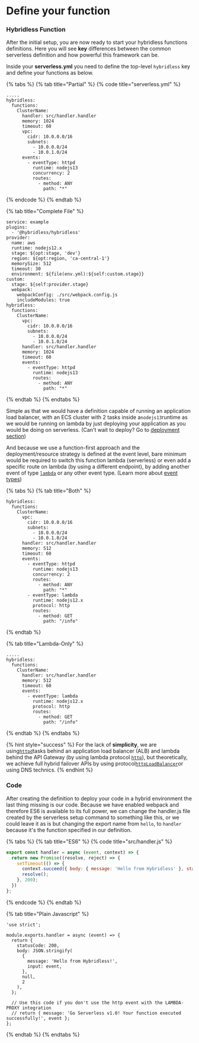# Define your function

### Hybridless Function

After the initial setup, you are now ready to start your hybridless functions definitions. Here you will see **key** differences between the common serverless definition and how powerful this framework can be.&#x20;

Inside your **serverless.yml** you need to define the top-level `hybridless` key and define your functions as below.

{% tabs %}
{% tab title="Partial" %}
{% code title="serverless.yml" %}
```
.....
hybridless:
  functions:
    ClusterName:
      handler: src/handler.handler
      memory: 1024
      timeout: 60
      vpc:
        cidr: 10.0.0.0/16
        subnets:
          - 10.0.0.0/24
          - 10.0.1.0/24
      events:
        - eventType: httpd
          runtime: nodejs13
          concurrency: 2
          routes:
            - method: ANY
              path: "*"
```
{% endcode %}
{% endtab %}

{% tab title="Complete File" %}
```
service: example
plugins:
  - '@hybridless/hybridless'
provider:
  name: aws
  runtime: nodejs12.x
  stage: ${opt:stage, 'dev'}
  region: ${opt:region, 'ca-central-1'}
  memorySize: 512
  timeout: 30
  environment: ${file(env.yml):${self:custom.stage}}
custom:
  stage: ${self:provider.stage}
  webpack:
    webpackConfig: ./src/webpack.config.js
    includeModules: true
hybridless:
  functions:
    ClusterName:
      vpc:
        cidr: 10.0.0.0/16
        subnets:
          - 10.0.0.0/24
          - 10.0.1.0/24
      handler: src/handler.handler
      memory: 1024
      timeout: 60
      events:
        - eventType: httpd
          runtime: nodejs13
          routes:
            - method: ANY
              path: "*"
```
{% endtab %}
{% endtabs %}

Simple as that we would have a definition capable of running an application load balancer, with an ECS cluster with 2 tasks inside a`nodejs13`runtime as we would be running on lambda by just deploying your application as you would be doing on serverless. (Can't wait to deploy? Go to [deployment section](../deployments/build/))

And because we use a function-first approach and the deployment/resource strategy is defined at the event level, bare minimum would be required to switch this function lambda (serverless) or even add a specific route on lambda (by using a different endpoint), by adding another event of type [`lambda`](../api-reference/function-reference/function-type-lambda.md) or any other event type. (Learn more about [event types](../api-reference/function-reference/types.md))&#x20;

{% tabs %}
{% tab title="Both" %}
```
hybridless:
  functions:
    ClusterName:
      vpc:
        cidr: 10.0.0.0/16
        subnets:
          - 10.0.0.0/24
          - 10.0.1.0/24
      handler: src/handler.handler
      memory: 512
      timeout: 60
      events:
        - eventType: httpd
          runtime: nodejs13
          concurrency: 2
          routes:
            - method: ANY
              path: "*"
        - eventType: lambda
          runtime: nodejs12.x
          protocol: http
          routes:
            - method: GET
              path: "/info"
```
{% endtab %}

{% tab title="Lambda-Only" %}
```
.....
hybridless:
  functions:
    ClusterName:
      handler: src/handler.handler
      memory: 512
      timeout: 60
      events:
        - eventType: lambda
          runtime: nodejs12.x
          protocol: http
          routes:
            - method: GET
              path: "/info"
```
{% endtab %}
{% endtabs %}

{% hint style="success" %}
For the lack of **simplicity**, we are using[`httpd`](../api-reference/function-reference/lambda-protocols/http.md)tasks behind an application load balancer (ALB) and lambda behind the API Gateway (by using lambda protocol [`http`](../api-reference/function-reference/lambda-protocols/http.md)), but theoretically, we achieve full hybrid failover APIs by using protocol[`httpLoadBalancer`](../api-reference/function-reference/lambda-protocols/httploadbalancer.md)or using DNS technics.&#x20;
{% endhint %}

### Code

After creating the definition to deploy your code in a hybrid environment the last thing missing is our code. Because we have enabled webpack and therefore ES6 is available to its full power, we can change the handler.js file created by the serverless setup command to something like this, or we could leave it as is but changing the export name from `hello`, to `handler` because it's the function specified in our definition.&#x20;

{% tabs %}
{% tab title="ES6" %}
{% code title="src/handler.js" %}
```javascript
export const handler = async (event, context) => {
  return new Promise((resolve, reject) => {
    setTimeout(() => {
      context.succeed({ body: { message: 'Hello from Hybridless' }, statusCode: 200 });
      resolve();
    }, 200);
  })
};
```
{% endcode %}
{% endtab %}

{% tab title="Plain Javascript" %}
```
'use strict';

module.exports.handler = async (event) => {
  return {
    statusCode: 200,
    body: JSON.stringify(
      {
        message: 'Hello from Hybridless!',
        input: event,
      },
      null,
      2
    ),
  };

  // Use this code if you don't use the http event with the LAMBDA-PROXY integration
  // return { message: 'Go Serverless v1.0! Your function executed successfully!', event };
};

```
{% endtab %}
{% endtabs %}

